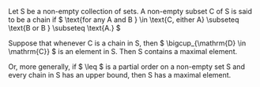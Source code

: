 Let S be a non-empty collection of sets. A non-empty subset C of S is
said to be a chain if
$ \text{for any A and B } \in \text{C, either A} \subseteq 
\text{B or B } \subseteq \text{A.} $

Suppose that whenever C is a chain in S, then
$ \bigcup_{\mathrm{D} \in \mathrm{C}} $ is an element in S. Then S
contains a maximal element.

Or, more generally, if $ \leq $ is a partial order on a non-empty set S
and every chain in S has an upper bound, then S has a maximal element.
